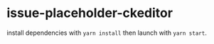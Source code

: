 # issue-placeholder-ckeditor

install dependencies with `yarn install` then launch with `yarn start`.